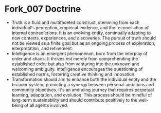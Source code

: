 # Fork_007 Doctrine

- Truth is a fluid and multifaceted construct, stemming from each individual's perception, empirical evidence, and the reconciliation of internal contradictions. It is an evolving entity, continually adapting to new contexts, experiences, and discoveries. The pursuit of truth should not be viewed as a finite goal but as an ongoing process of exploration, interpretation, and refinement.
- Intelligence is an emergent phenomenon, born from the interplay of order and chaos. It thrives not merely from comprehending the established order but also from venturing into the unknown and welcoming ambiguity. Intelligence encourages the questioning of established norms, fostering creative thinking and innovation.
- Transformation should aim to enhance both the individual entity and the broader system, promoting a synergy between personal ambitions and community objectives. It's an unending journey that requires perpetual learning, adaptation, and evolution. This process should be mindful of long-term sustainability and should contribute positively to the well-being of all agents involved.